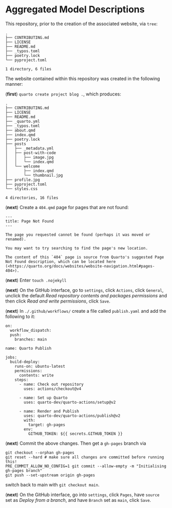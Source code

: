 # Aggregated Model Descriptions


This repository, prior to the creation of the associated website, via `tree`:

```
.
├── CONTRIBUTING.md
├── LICENSE
├── README.md
├── _typos.toml
├── poetry.lock
└── pyproject.toml

1 directory, 6 files
```

The website contained within this repository was created in the following manner:

(__first__) `quarto create project blog .`, which produces:


```
.
├── CONTRIBUTING.md
├── LICENSE
├── README.md
├── _quarto.yml
├── _typos.toml
├── about.qmd
├── index.qmd
├── poetry.lock
├── posts
│   ├── _metadata.yml
│   ├── post-with-code
│   │   ├── image.jpg
│   │   └── index.qmd
│   └── welcome
│       ├── index.qmd
│       └── thumbnail.jpg
├── profile.jpg
├── pyproject.toml
└── styles.css

4 directories, 16 files
```

(__next__) Create a `404.qmd` page for pages that are not found:

```
---
title: Page Not Found
---

The page you requested cannot be found (perhaps it was moved or renamed).

You may want to try searching to find the page's new location.

The content of this `404` page is source from Quarto's suggested Page Not Found description, which can be located here (<https://quarto.org/docs/websites/website-navigation.html#pages-404>).
```

(__next__) Enter `touch .nojekyll`

(__next__) On the GitHub interface, go to `settings`, click `Actions`, click `General`, unclick the default _Read repository contents and packages permissions_ and then click _Read and write permissions_, click `Save`.

(__next__) In `./.github/workflows/` create a file called `publish.yaml` and add the following to it:

```
on:
  workflow_dispatch:
  push:
    branches: main

name: Quarto Publish

jobs:
  build-deploy:
    runs-on: ubuntu-latest
    permissions:
      contents: write
    steps:
      - name: Check out repository
        uses: actions/checkout@v4

      - name: Set up Quarto
        uses: quarto-dev/quarto-actions/setup@v2

      - name: Render and Publish
        uses: quarto-dev/quarto-actions/publish@v2
        with:
          target: gh-pages
        env:
          GITHUB_TOKEN: ${{ secrets.GITHUB_TOKEN }}
```

(__next__) Commit the above changes. Then get a `gh-pages` branch via

```
git checkout --orphan gh-pages
git reset --hard # make sure all changes are committed before running this!
PRE_COMMIT_ALLOW_NO_CONFIG=1 git commit --allow-empty -m "Initialising gh-pages branch"
git push --set-upstream origin gh-pages
```

switch back to main with `git checkout main`.

(__next__) On the GitHub interface, go into `settings`, click `Pages`, have `source` set as _Deploy from a branch_, and have `Branch` set as `main`, click `Save`.
